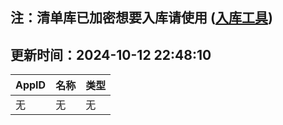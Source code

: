 ## 注：清单库已加密想要入库请使用 ([入库工具](https://github.com/BlankTMing/ManifestAutoUpdate/releases))

## 更新时间：2024-10-12 22:48:10
| AppID | 名称 | 类型  |
| :-------------------- | :----------------------------- | :----------- |
| 无 | 无 | 无 |
